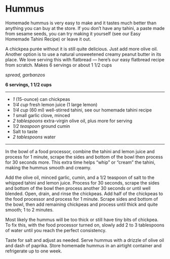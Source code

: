 # Hummus

Homemade hummus is very easy to make and it tastes much better than anything you can buy at the store. If you don’t have any tahini, a paste made from sesame seeds, you can try making it yourself (see our Easy Homemade Tahini Recipe) or leave it out.

A chickpea purée without it is still quite delicious. Just add more olive oil. Another option is to use a natural unsweetened creamy peanut butter in its place. We love serving this with flatbread — here’s our easy flatbread recipe from scratch.
Makes 6 servings or about 1 1/2 cups


*spread, garbanzos*

**6 servings, 1 1/2 cups**

---

- *1* (15-ounce) can chickpeas 
- *1/4 cup* fresh lemon juice (1 large lemon)
- *1/4 cup* (60 ml) well-stirred tahini, see our homemade tahini recipe
- *1* small garlic clove, minced
- *2 tablespoons* extra-virgin olive oil, plus more for serving
- *1/2 teaspoon* ground cumin
- Salt to taste
- *2 tablespoons* water

---

In the bowl of a food processor, combine the tahini and lemon juice and process for 1 minute, scrape the sides and bottom of the bowl then process for 30 seconds more. This extra time helps “whip” or “cream” the tahini, making the hummus smooth and creamy.

Add the olive oil, minced garlic, cumin, and a 1/2 teaspoon of salt to the whipped tahini and lemon juice. Process for 30 seconds, scrape the sides and bottom of the bowl then process another 30 seconds or until well blended. Open, drain, and rinse the chickpeas. Add half of the chickpeas to the food processor and process for 1 minute. Scrape sides and bottom of the bowl, then add remaining chickpeas and process until thick and quite smooth; 1 to 2 minutes.

Most likely the hummus will be too thick or still have tiny bits of chickpea. To fix this, with the food processor turned on, slowly add 2 to 3 tablespoons of water until you reach the perfect consistency.

Taste for salt and adjust as needed. Serve hummus with a drizzle of olive oil and dash of paprika. Store homemade hummus in an airtight container and refrigerate up to one week.
